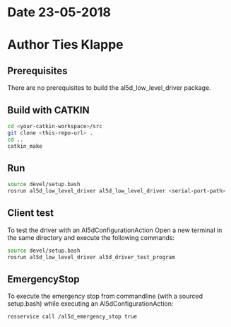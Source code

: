 # Date 23-05-2018
# Author Ties Klappe

## Prerequisites
There are no prerequisites to build the al5d_low_level_driver package.

## Build with CATKIN

```bash
cd <your-catkin-workspace>/src
git clone <this-repo-url> .
cd ..
catkin_make
```

## Run

```bash
source devel/setup.bash
rosrun al5d_low_level_driver al5d_low_level_driver <serial-port-path>
```

## Client test
To test the driver with an Al5dConfigurationAction Open a new terminal in the same directory and execute the following commands:
```bash
source devel/setup.bash
rosrun al5d_low_level_driver al5d_driver_test_program
```

## EmergencyStop
To execute the emergency stop from commandline (with a sourced setup.bash) while executing an Al5dConfigurationAction:
```bash
rosservice call /al5d_emergency_stop true
```
